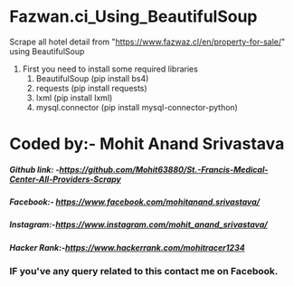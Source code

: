 # Fazwan.ci_Using_BeautifulSoup


Scrape all hotel detail from "https://www.fazwaz.cl/en/property-for-sale/" using BeautifulSoup

1. First you need to install some required libraries
    1. BeautifulSoup  (pip install bs4)
    2. requests (pip install requests)
    3. lxml (pip install lxml)
    4. mysql.connector (pip install mysql-connector-python)



# Coded by:- Mohit Anand Srivastava
##### Github link: -https://github.com/Mohit63880/St.-Francis-Medical-Center-All-Providers-Scrapy
##### Facebook:- https://www.facebook.com/mohitanand.srivastava/
##### Instagram:-https://www.instagram.com/mohit_anand_srivastava/
##### Hacker Rank:-https://www.hackerrank.com/mohitracer1234

### IF you've any query related to this contact me on Facebook.

